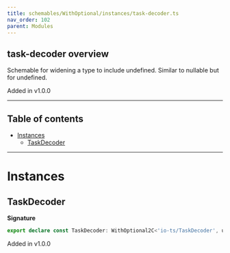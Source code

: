 ```yaml
---
title: schemables/WithOptional/instances/task-decoder.ts
nav_order: 102
parent: Modules
---
```


## task-decoder overview

Schemable for widening a type to include undefined. Similar to nullable but for undefined.

Added in v1.0.0

---

<h2 class="text-delta">Table of contents</h2>

- [Instances](#instances)
  - [TaskDecoder](#taskdecoder)

---

# Instances

## TaskDecoder

**Signature**

```ts
export declare const TaskDecoder: WithOptional2C<'io-ts/TaskDecoder', unknown>
```

Added in v1.0.0

